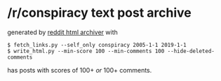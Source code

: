 # /r/conspiracy text post archive

generated by [reddit html archiver](https://github.com/libertysoft3/reddit-html-archiver) with

    $ fetch_links.py --self_only conspiracy 2005-1-1 2019-1-1
    $ write_html.py --min-score 100 --min-comments 100 --hide-deleted-comments

has posts with scores of 100+ *or* 100+ comments.